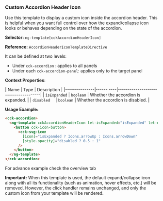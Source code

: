 ### Custom Accordion Header Icon
Use this template to display a custom icon inside the accordion header. This is helpful when you want full control over how the expand/collapse icon looks or behaves depending on the state of the accordion.

**Selector:** `ng-template[cckAccordionHeaderIcon]`

**Reference:** `AccordionHeaderIconTemplateDirective`


It can be defined at two levels:

- Under `cck-accordion:` applies to all panels
- Under each `cck-accordion-panel`: applies only to the target panel


**Context Properties:**

| Name          | Type      | Description                          |
|---------------|------ ----|--------------------------------------|
| `isExpanded`  | `boolean` | Whether the accordion is expanded.   |
| `disabled  `  | `boolean` | Whether the accordion is disabled.   |

**Usage Example:**

```html
<cck-accordion>
  <ng-template cckAccordionHeaderIcon let-isExpanded="isExpanded" let-disabled="disabled">
    <button cck-icon-button>
      <cck-svg-icon
        [icon]="isExpanded ? Icons.arrowUp : Icons.arrowDown"
        [style.opacity]="disabled ? 0.5 : 1"
      />
    </button>
  </ng-template>
</cck-accordion>
```

For advance example check the overview tab

**Important:** When this template is used, the default expand/collapse icon along with all its functionality (such as animation, hover effects, etc.) will be removed. However, the click handler remains unchanged, and only the custom icon from your template will be rendered.